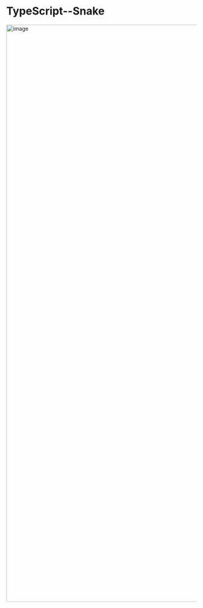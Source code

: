# TypeScript--Snake
<img width="1528" alt="image" src="https://github.com/1105931818/TypeScript--Snake/assets/96091665/65ef2331-30d4-420b-a457-acd98dd21820">

